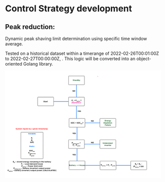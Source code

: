 # Control Strategy development
## Peak reduction:

Dynamic peak shaving limit determination using specific time window average.

Tested on a historical dataset within a timerange of 2022-02-26T00:01:00Z to 2022-02-27T00:00:00Z, . This logic will be converted into an object-oriented Golang library.

![Alt text](Images/Schematic_peakreduction.png)
